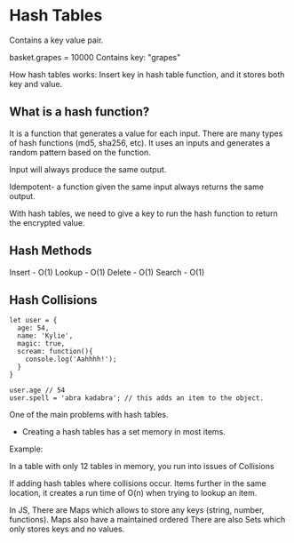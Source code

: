 # Hash Tables
Contains a key value pair.

basket.grapes = 10000
Contains key: "grapes"

How hash tables works:
Insert key in hash table function, and it stores both key and value.

## What is a hash function?

It is a function that generates a value for each input.
There are many types of hash functions (md5, sha256, etc).
It uses an inputs and  generates a random pattern based on the function.

Input will always produce the same output.

Idempotent- a function given the same input always returns the same output.

With hash tables, we need to give a key to run the hash function to return the encrypted value.

## Hash Methods
Insert - O(1)
Lookup - O(1)
Delete - O(1)
Search - O(1)

## Hash Collisions

```
let user = {
  age: 54,
  name: 'Kylie',
  magic: true,
  scream: function(){
    console.log('Aahhhh!');
  }
}

user.age // 54
user.spell = 'abra kadabra'; // this adds an item to the object.

````

One of the main problems with hash tables.
- Creating a hash tables has a set memory in most items.

Example:

In a table with only 12 tables in memory, you run into issues of Collisions

If adding hash tables where collisions occur. Items further in the same location, it creates a run time of O(n) when trying to lookup an item.

In JS,
There are Maps which allows to store any keys (string, number, functions). Maps also have a maintained ordered
There are also Sets which only stores keys and no values.
 
